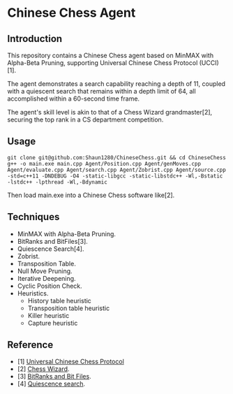 # Chinese Chess Agent
## Introduction
This repository contains a Chinese Chess agent based on MinMAX with Alpha-Beta Pruning, supporting Universal Chinese Chess Protocol (UCCI)[1].

The agent demonstrates a search capability reaching a depth of 11, coupled with a quiescent search that remains within a depth limit of 64, all accomplished within a 60-second time frame.

The agent's skill level is akin to that of a Chess Wizard grandmaster[2], securing the top rank in a CS department competition.

## Usage
```
git clone git@github.com:Shaun1280/ChineseChess.git && cd ChineseChess
g++ -o main.exe main.cpp Agent/Position.cpp Agent/genMoves.cpp Agent/evaluate.cpp Agent/search.cpp Agent/Zobrist.cpp Agent/source.cpp -std=c++11 -DNDEBUG -O4 -static-libgcc -static-libstdc++ -Wl,-Bstatic -lstdc++ -lpthread -Wl,-Bdynamic
```

Then load main.exe into a Chinese Chess software like[2].

## Techniques
- MinMAX with Alpha-Beta Pruning.
- BitRanks and BitFiles[3].
- Quiescence Search[4].
- Zobrist.
- Transposition Table.
- Null Move Pruning.
- Iterative Deepening.
- Cyclic Position Check.
- Heuristics.
  - History table heuristic
  - Transposition table heuristic
  - Killer heuristic
  - Capture heuristic

## Reference
- [1] [Universal Chinese Chess Protocol](https://www.xqbase.com/protocol/cchess_ucci.htm)
- [2] [Chess Wizard](https://www.chess-wizard.com/).
- [3] [BitRanks and Bit Files](https://www.xqbase.com/computer/eleeye_struct.htm).
- [4] [Quiescence search](https://en.wikipedia.org/wiki/Quiescence_search#:~:text=Quiescence%20search%20is%20an%20algorithm%20typically%20used%20to,minimax%20game%20trees%20in%20game%20-playing%20computer%20programs.).

